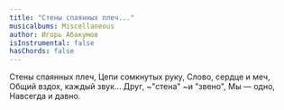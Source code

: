 ```yaml
---
title: "Стены спаянных плеч..."
musicalbums: Miscellaneous
author: Игорь Абакумов
isInstrumental: false
hasChords: false
---
```


Стены спаянных плеч,
Цепи сомкнутых руку,
Слово, сердце и меч,
Общий вздох, каждый звук...
Друг,
~"стена"
~и "звено",
Мы — одно,
Навсегда и давно.
